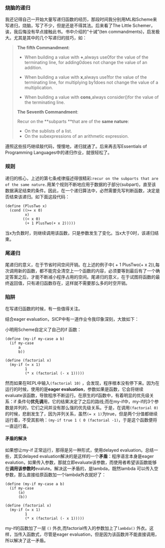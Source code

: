 ### 烧脑的递归

我还记得自己一开始大量写递归函数的经历，那段时间我分别用ML和Scheme来写递归，烧脑，写了不少，但是还是不得其法。后来看了The Little Schemer，诶，我后悔没有早点接触此书。书中介绍的“十诫”\(ten commandments\)，启发极大。尤其是其中的几个写递归的技巧，如：

> **The fifth Commandment**:
>
> * When building a value with **+**,always use0for the value of the terminating line, for adding0does not change the value of an addition.
>
> * When building a value with **x**,always use1for the value of the terminating line, for multiplying by1does not change the value of a multiplication.
>
> * When building a value with **cons**,always consider\(\)for the value of the terminating line.
>
> **The Seventh Commandment**:
>
> Recur on the **subparts **that are of the **same nature**:
>
> * On the sublists of a list.
> * On the subexpressions of an arithmetic expression.

遵照这些技巧继续敲代码，慢慢地，递归就通了。后来再去写Essentials of Programming Languages中的递归作业，就很轻松了。

### 规则

递归的核心，上述的第七条戒律描述得很精彩:`recur on the subparts that are of the same nature.`用某个规则不断地应用于数据的子部分\(subpart\)，直至该数据满足结束的条件。因此，在一个递归算法中，必然需要先写判断函数，决定是否结束该递归。如下面这段代码：

```racket
(define (PlusTwo x)
  (cond ((>= x 0)
         x)
        ((< x 0)
         (+ 1 PlusTwo(+ x 2)))))
```

当x为负数时，则继续调用该函数，只是参数发生了变化。当x大于0时，该递归结束。

### 尾递归

尾递归的意义，在于节省时间空间开销。在上述的例子中\( + 1 PlusTwo\(+ x 2\)\),每次调用新的函数，都不能完全清空上一个函数的内容，必须要等到最后有了一个确定答案之后，才能不断减小程序占用的空间。尾递归的意义，在于试图将函数的最终返回值，只有递归函数存在，这样就不需要那么多的时空开销。

### 陷阱

在写递归函数的时候，有一些值得关注。

结合eager evaluation，SICP中有一道作业令我印象深刻，大致如下：

小明用Scheme自定义了自己的if 函数：

```racket
(define (my-if my-case a b)
  (if my-case
      a
      b))

(define (factorial x)
  (my-if (= x 1)
         1
         (* x (factorial (- x 1)))))
```

然而如果在REPL中输入`(factorial 10)` ，会发现，程序根本没有停下来。因为在运行的时候，使用的是**eager evaluation**，参数如果是函数，它会将继续evaluate该函数，导致程序不断运行。在原生的if函数中，有着明显的优先级关系：if 条件句**优先调**用，它的结果决定了之后的路线;而在my-if中，my-if的3个参数是并列的，它们之间并没有那么强的优先级关系。于是，在调用`(factorial 0)`的时候，悲剧发生了，因为并列关系，虽然`(= x 1)`为true，但是两个分值都继续运行着，不受其影响：`(my-if true 1 ( 0 (factorial -1)`，于是这个函数便将一直运行着。

#### 矛盾的解决

如果想让my-if 正常运行，那得是另一种形式，使用delayed evaluation。总结一些，其实delayed evaluation解决的是这样的一个**矛盾**：程序语言本身是eager evalution，如果传入参数，那就立即evaluate该参数，而使用者希望该函数能够在**调用该参数时**evalute。解决这一矛盾的，是lambda，既然lambda 可以传入空参数，那么直接给原函数加一个lambda外衣就好了：

```
(define (my-if my-case a b)
  (if my-case
      (a)
      (b))

(define (factorial x)
  (my-if (= x 1)
         1
         (* x (factorial (- x 1)))))
```

my-if的函数加了一层 `()` 外衣,而factorial传入的参数加上了`lambda()` 外衣。这样，当传入函数式，尽管是eager evaluation，但是因为该函数并不能直接调用，所以解决了这一矛盾。

